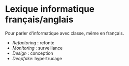 # Lexique informatique français/anglais

Pour parler d'informatique avec classe, même en français.

- _Refactoring_ : refonte
- _Monitoring_ : surveillance
- _Design_ : conception
- _Deepfake_: hypertrucage
